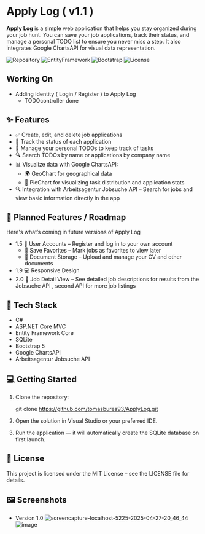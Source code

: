 # Apply Log ( v1.1 )

**Apply Log** is a simple web application that helps you stay organized during your job hunt. You can save your job applications, track their status, and manage a personal TODO list to ensure you never miss a step. It also integrates Google ChartsAPI for visual data representation.

![Repository](https://img.shields.io/badge/ASP.NET_Core-MVC-blue)
![EntityFramework](https://img.shields.io/badge/EntityFramework-Core-green)
![Bootstrap](https://img.shields.io/badge/Bootstrap-5.x-purple?logo=bootstrap)
![License](https://img.shields.io/github/license/tomasbures93/ApplyLog)

## Working On
- Adding Identity ( Login / Register ) to Apply Log
  - TODOcontroller done

## ✨ Features

- ✅ Create, edit, and delete job applications
- 📌 Track the status of each application
- 📝 Manage your personal TODOs to keep track of tasks
- 🔍 Search TODOs by name or applications by company name
- 📊 Visualize data with Google ChartsAPI:
  - 🌍 GeoChart for geographical data
  - 🥧 PieChart for visualizing task distribution and application stats
- 🔍 Integration with Arbeitsagentur Jobsuche API – Search for jobs and view basic information directly in the app

## 📅 Planned Features / Roadmap

Here's what’s coming in future versions of Apply Log
- 1.5	👤 User Accounts – Register and log in to your own account
  - 💼 Save Favorites – Mark jobs as favorites to view later
  - 📎 Document Storage – Upload and manage your CV and other documents
- 1.9 💻 Responsive Design
- 2.0	📄 Job Detail View – See detailed job descriptions for results from the Jobsuche API , second API for more job listings

## 🚀 Tech Stack

- C#
- ASP.NET Core MVC
- Entity Framework Core
- SQLite
- Bootstrap 5
- Google ChartsAPI 
- Arbeitsagentur Jobsuche API

## 💻 Getting Started

1. Clone the repository:

   git clone https://github.com/tomasbures93/ApplyLog.git
2. Open the solution in Visual Studio or your preferred IDE.

3. Run the application — it will automatically create the SQLite database on first launch.

## 📄 License
This project is licensed under the MIT License – see the LICENSE file for details.

## 🖼️ Screenshots
- Version 1.0
![screencapture-localhost-5225-2025-04-27-20_46_44](https://github.com/user-attachments/assets/de3928d6-f80c-4bcb-8b9b-3699968b712e)
![image](https://github.com/user-attachments/assets/1a326405-76db-4d13-8f26-ba54117dd809)



